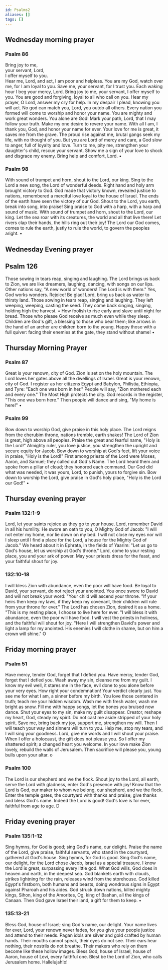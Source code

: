 ```yaml
---
id: Psalms2
aliases: []
tags: []
---
```

## Wednesday morning prayer 

### Psalm 86

Bring joy to me,\
your servant, Lord,\
I offer myself to you.\
Hear me, Lord, and act, I am poor and helpless.
You are my God, watch over me,
for I am loyal to you.
Save me, your servant, for I trust you.
Each waking hour
I beg your mercy, Lord.
Bring joy to me, your servant, I offer myself to you.
You are good and forgiving, loyal to all who call on you.
Hear my prayer, O Lord, answer my cry for help.
In my despair I plead, knowing you will act.
No god can match you, Lord, you outdo all others.
Every nation you formed will come to worship and honor your name.
You are mighty and work great wonders.
You alone are God!
Mark your path, Lord, that I may follow your truth.
Make my one desire to revere your name.
With all I am, I thank you, God, and honor your name for ever.
Your love for me is great, it saves me from the grave.
The proud rise against me, brutal gangs seek my life, with no thought of you.
But you are Lord of mercy and care, a God slow to anger, full of loyalty and love.
Turn to me, pity me,
strengthen your daughter's child, rescue your servant.
Show me a sign of your love to shock and disgrace my enemy.
Bring help and comfort, Lord. •

### Psalm 98

With sound of trumpet and horn, shout to the Lord, our king.
Sing to the Lord a new song, the Lord of wonderful deeds.
Right hand and holy arm brought victory to God.
God made that victory known, revealed justice to nations, remembered a merciful love loyal to the house of Israel.
The ends of the earth have seen the victory of our God.
Shout to the Lord, you earth, break into song, into praise!
Sing praise to God with a harp, with a harp and sound of music.
With sound of trumpet and horn, shout to the Lord, our king.
Let the sea roar with its creatures, the world and all that live there!
Let rivers clap their hands, the hills ring out their joy!
The Lord our God comes, comes to rule the earth, justly to rule the world, to govern the peoples aright. •

## Wednesday Evening prayer

## Psalm 126

Those sowing in tears reap, singing and laughing.
The Lord brings us back to Zion, we are like dreamers, laughing, dancing, with songs on our lips.
Other nations say,
"A new world of wonders!
The Lord is with them." Yes, God works wonders.
Rejoice! Be glad!
Lord, bring us back as water to thirsty land.
Those sowing in tears reap, singing and laughing.
They left weeping, weeping, casting the seed.
They come back singing, singing, holding high the harvest. •
How foolish to rise early and slave until night for bread.
Those who please God receive as much even while they sleep.
Children are God's gift,
a blessing to those who bear them; like arrows in the hand of an archer are children born to the young.
Happy those with a full quiver: facing their enemies at the gate, they stand without shame! •

## Thursday Morning Prayer

### Psalm 87

Great is your renown, city of God.
Zion is set on the holy mountain.
The Lord loves her gates above all the dwellings of Israel.
Great is your renown, city of God.
I register as her citizens
Egypt and Babylon, Philistia, Ethiopia, and Tyre:
"Each one was born in her."
People will say, "Zion mothered each and every one."
The Most High protects the city.
God records in the register,
"This one was born here."
Then people will dance and sing,
"My home is here!" •

### Psalm 99

Bow down to worship God, give praise in this holy place.
The Lord reigns from the cherubim throne, nations tremble, earth shakes!
The Lord of Zion is great, high above all peoples.
Praise the great and fearful name,
"Holy is the Lord!"
Almighty ruler, you love justice, you strengthen the upright and secure equity for Jacob.
Bow down to worship at God's feet, lift your voice in praise,
"Holy is the Lord!"
First among priests of the Lord were Moses, Aaron, and Samuel; they called out God's Name.
The Lord heard them
and spoke from a pillar of cloud; they honored each command.
Our God did what was needed, it was yours, Lord, to punish, yours to forgive sin.
Bow down to worship the Lord, give praise in God's holy place,
"Holy is the Lord our God!" •

## Thursday evening prayer

### Psalm 132:1-9

Lord, let your saints rejoice as they go to your house.
Lord, remember David in all his humility.
He swore an oath to you, O Mighty God of Jacob:
"I will not enter my home, nor lie down on my bed.
I will not close my eyes nor will I sleep
until I find a place for the Lord, a house for the Mighty God of Jacob." We heard about it in Ephrata, in the fields of Yaarim:
"Let us go to God's house, let us worship at God's throne."
Lord, come to your resting place, you and your ark of power.
May your priests dress for the feast, and your faithful shout for joy.

### 132:10-18

I will bless Zion with abundance, even the poor will have food.
Be loyal to David, your servant, do not reject your anointed.
You once swore to David and will not break your word:
"Your child will ascend your throne.
"If your heirs then keep my laws, if they keep my covenant, their children will rule from your throne for ever." The Lord has chosen Zion, desired it as a home.
"This is my resting place, I choose to live here for ever.
"I will bless it with abundance, even the poor will have food.
I will vest the priests in holiness, and the faithful will shout for joy.
"Here I will strengthen David's power and light a lamp for my anointed.
His enemies I will clothe in shame, but on him a crown will shine." O

## Friday morning prayer

### Psalm 51

Have mercy, tender God, forget that I defied you.
Have mercy, tender God, forget that I defied you.
Wash away my sin, cleanse me from my guilt.
I know my evil well, it stares me in the face, evil done to you alone before your very eyes.
How right your condemnation!
Your verdict clearly just.
You see me for what I am, a sinner before my birth.
You love those centered in truth; teach me your hidden wisdom.
Wash me with fresh water, wash me bright as snow.
Fill me with happy songs,
let the bones you bruised now dance.
Shut your eyes to my sin, make my guilt disappear.
Creator, reshape my heart, God, steady my spirit.
Do not cast me aside stripped of your holy spirit.
Save me, bring back my joy, support me, strengthen my will.
Then I will teach your way and sinners will turn to you.
Help me, stop my tears, and I will sing your goodness.
Lord, give me words
and I will shout your praise.
When I offer a holocaust, the gift does not please you.
So I offer my shattered spirit; a changed heart you welcome.
In your love make Zion lovely, rebuild the walls of Jerusalem.
Then sacrifice will please you, young bulls upon your altar. o

### Psalm 100

The Lord is our shepherd and we the flock.
Shout joy to the Lord, all earth, serve the Lord with gladness, enter God's presence with joy!
Know that the Lord is God, our maker to whom we belong, our shepherd, and we the flock.
Enter the temple gates,
the courtyard with thanks and praise; give thanks and bless God's name.
Indeed the Lord is good!
God's love is for ever, faithful from age to age. D

## Friday evening prayer

### Psalm 135:1-12

Sing hymns, for God is good; sing God's name, our delight.
Praise the name of the Lord, give praise, faithful servants, who stand in the courtyard, gathered at God's house.
Sing hymns, for God is good.
Sing God's name, our delight, for the Lord chose Jacob, Israel as a special treasure.
I know the Lord is great, surpassing every little god.
What God wills, God does in heaven and earth, in the deepest sea.
God blankets earth with clouds, strikes lightning for the rain, releases wind from the storehouse.
God killed Egypt's firstborn, both humans and beasts, doing wondrous signs in Egypt against Pharoah and his aides.
God struck down nations, killed mighty kings,
Sihon, king of the Amorites, Og, king of Bashan, all the kings of Canaan.
Then God gave Israel their land, a gift for them to keep. •

### 135:13-21

Bless God, house of Israel; sing God's name, our delight.
Your name lives for ever, Lord, your renown never fades, for you give your people justice and attend to their needs.
Pagan idols are silver and gold crafted by human hands.
Their mouths cannot speak, their eyes do not see.
Their ears hear nothing, their nostrils do not breathe.
Their makers who rely on them become like these hollow images.
Bless God, house of Israel, house of Aaron, house of Levi, every faithful one.
Blest be the Lord of Zion, who calls Jerusalem home.
Hallelujah!o!
